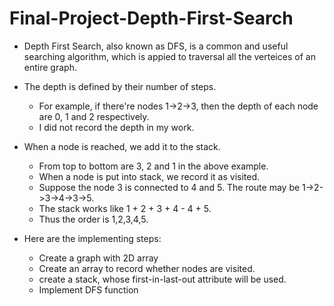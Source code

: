# Final-Project-Depth-First-Search
* Depth First Search, also known as DFS, is a common and useful searching algorithm, which is appied to traversal all the verteices of an entire graph.
* The depth is defined by their number of steps.
  * For example, if there're nodes 1->2->3, then the depth of each node are 0, 1 and 2 respectively.
  * I did not record the depth in my work.
* When a node is reached, we add it to the stack.
  * From top to bottom are 3, 2 and 1 in the above example.
  * When a node is put into stack, we record it as visited.
  * Suppose the node 3 is connected to 4 and 5. The route may be 1->2->3->4->3->5. 
  * The stack works like 1 + 2 + 3 + 4 - 4 + 5.
  * Thus the order is 1,2,3,4,5.


* Here are the implementing steps:
  * Create a graph with 2D array
  * Create an array to record whether nodes are visited.
  * create a stack, whose first-in-last-out attribute will be used.
  * Implement DFS function

